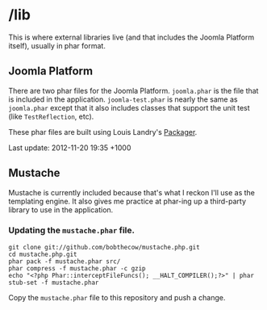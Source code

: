 # /lib

This is where external libraries live (and that includes the Joomla Platform itself), usually in phar format.

## Joomla Platform

There are two phar files for the Joomla Platform.  `joomla.phar` is the file that is included in the application. `joomla-test.phar` is nearly the same as `joomla.phar` except that it also includes classes that support the unit test (like `TestReflection`, etc).

These phar files are built using Louis Landry's [Packager](https://github.com/louislandry/packager).

Last update: 2012-11-20 19:35 +1000

## Mustache

Mustache is currently included because that's what I reckon I'll use as the templating engine. It also gives me practice at phar-ing up a third-party library to use in the application.

### Updating the `mustache.phar` file.

```
git clone git://github.com/bobthecow/mustache.php.git
cd mustache.php.git
phar pack -f mustache.phar src/
phar compress -f mustache.phar -c gzip
echo "<?php Phar::interceptFileFuncs(); __HALT_COMPILER();?>" | phar stub-set -f mustache.phar
```

Copy the `mustache.phar` file to this repository and push a change.